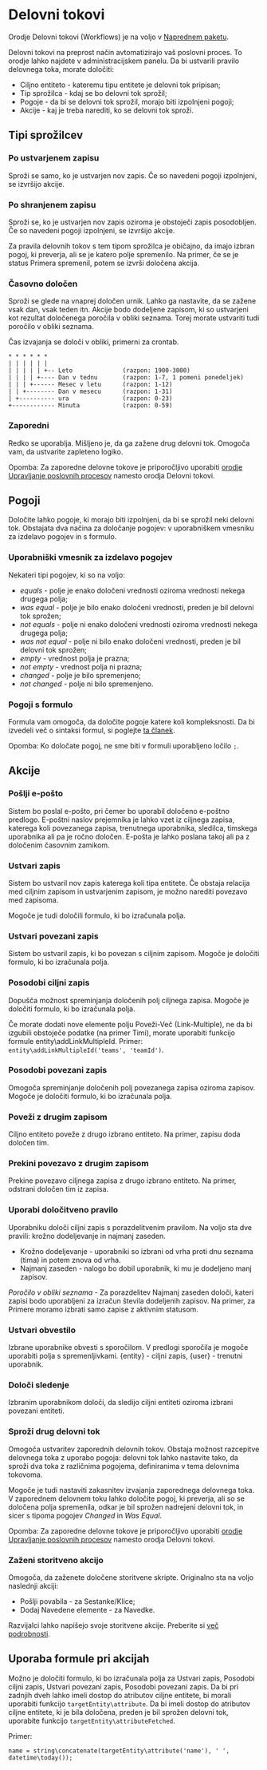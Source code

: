 # Delovni tokovi

Orodje Delovni tokovi (Workflows) je na voljo v [Naprednem paketu](https://www.espocrm.com/extensions/advanced-pack/).

Delovni tokovi na preprost način avtomatizirajo vaš poslovni proces. To orodje lahko najdete v administracijskem panelu. Da bi ustvarili pravilo delovnega toka, morate določiti:

* Ciljno entiteto - kateremu tipu entitete je delovni tok pripisan;
* Tip sprožilca - kdaj se bo delovni tok sprožil;
* Pogoje - da bi se delovni tok sprožil, morajo biti izpolnjeni pogoji;
* Akcije - kaj je treba narediti, ko se delovni tok sproži.


## Tipi sprožilcev

### Po ustvarjenem zapisu

Sproži se samo, ko je ustvarjen nov zapis. Če so navedeni pogoji izpolnjeni, se izvršijo akcije.

### Po shranjenem zapisu

Sproži se, ko je ustvarjen nov zapis oziroma je obstoječi zapis posodobljen. Če so navedeni pogoji izpolnjeni, se izvršijo akcije.

Za pravila delovnih tokov s tem tipom sprožilca je običajno, da imajo izbran pogoj, ki preverja, ali se je katero polje spremenilo. Na primer, če se je status Primera spremenil, potem se izvrši določena akcija.

### Časovno določen

Sproži se glede na vnaprej določen urnik. Lahko ga nastavite, da se zažene vsak dan, vsak teden itn. Akcije bodo dodeljene zapisom, ki so ustvarjeni kot rezultat določenega poročila v obliki seznama. Torej morate ustvariti tudi poročilo v obliki seznama.

Čas izvajanja se določi v obliki, primerni za crontab.

```
* * * * * *
| | | | | |
| | | | | +-- Leto              (razpon: 1900-3000)
| | | | +---- Dan v tednu       (razpon: 1-7, 1 pomeni ponedeljek)
| | | +------ Mesec v letu      (razpon: 1-12)
| | +-------- Dan v mesecu      (razpon: 1-31)
| +---------- ura               (razpon: 0-23)
+------------ Minuta            (razpon: 0-59)
```

### Zaporedni

Redko se uporablja. Mišljeno je, da ga zažene drug delovni tok. Omogoča vam, da ustvarite zapleteno logiko.

Opomba: Za zaporedne delovne tokove je priporočljivo uporabiti [orodje Upravljanje poslovnih procesov](bpm.md) namesto orodja Delovni tokovi.

## Pogoji

Določite lahko pogoje, ki morajo biti izpolnjeni, da bi se sprožil neki delovni tok. Obstajata dva načina za določanje pogojev: v uporabniškem vmesniku za izdelavo pogojev in s formulo.

### Uporabniški vmesnik za izdelavo pogojev

Nekateri tipi pogojev, ki so na voljo:

* _equals_ - polje je enako določeni vrednosti oziroma vrednosti nekega drugega polja;
* _was equal_ - polje je bilo enako določeni vrednosti, preden je bil delovni tok sprožen;
* _not equals_ - polje ni enako določeni vrednosti oziroma vrednosti nekega drugega polja;
* _was not equal_ - polje ni bilo enako določeni vrednosti, preden je bil delovni tok sprožen;
* _empty_ - vrednost polja je prazna;
* _not empty_ - vrednost polja ni prazna;
* _changed_ - polje je bilo spremenjeno;
* _not changed_ - polje ni bilo spremenjeno.

### Pogoji s formulo

Formula vam omogoča, da določite pogoje katere koli kompleksnosti. Da bi izvedeli več o sintaksi formul, si poglejte [ta članek](formula.md).

Opomba: Ko določate pogoj, ne sme biti v formuli uporabljeno ločilo `;`.

## Akcije

### Pošlji e-pošto

Sistem bo poslal e-pošto, pri čemer bo uporabil določeno e-poštno predlogo. E-poštni naslov prejemnika je lahko vzet iz ciljnega zapisa, katerega koli povezanega zapisa, trenutnega uporabnika, sledilca, timskega uporabnika ali pa je ročno določen. E-pošta je lahko poslana takoj ali pa z določenim časovnim zamikom.

### Ustvari zapis

Sistem bo ustvaril nov zapis katerega koli tipa entitete. Če obstaja relacija med ciljnim zapisom in ustvarjenim zapisom, je možno narediti povezavo med zapisoma.

Mogoče je tudi določili formulo, ki bo izračunala polja.

### Ustvari povezani zapis

Sistem bo ustvaril zapis, ki bo povezan s ciljnim zapisom. Mogoče je določiti formulo, ki bo izračunala polja.

### Posodobi ciljni zapis

Dopušča možnost spreminjanja določenih polj ciljnega zapisa. Mogoče je določiti formulo, ki bo izračunala polja.

Če morate dodati nove elemente polju Poveži-Več (Link-Multiple), ne da bi izgubili obstoječe podatke (na primer Timi), morate uporabiti funkcijo formule entity\addLinkMultipleId. Primer: `entity\addLinkMultipleId('teams', 'teamId')`.

### Posodobi povezani zapis

Omogoča spreminjanje določenih polj povezanega zapisa oziroma zapisov. Mogoče je določiti formulo, ki bo izračunala polja.

### Poveži z drugim zapisom

Ciljno entiteto poveže z drugo izbrano entiteto. Na primer, zapisu doda določen tim.

### Prekini povezavo z drugim zapisom

Prekine povezavo ciljnega zapisa z drugo izbrano entiteto. Na primer, odstrani določen tim iz zapisa.

### Uporabi določitveno pravilo

Uporabniku določi ciljni zapis s porazdelitvenim pravilom. Na voljo sta dve pravili: krožno dodeljevanje in najmanj zaseden.

* Krožno dodeljevanje - uporabniki so izbrani od vrha proti dnu seznama (tima) in potem znova od vrha.
* Najmanj zaseden - nalogo bo dobil uporabnik, ki mu je dodeljeno manj zapisov.

_Poročilo v obliki seznama_ - Za porazdelitev Najmanj zaseden določi, kateri zapisi bodo uporabljeni za izračun števila dodeljenih zapisov. Na primer, za Primere moramo izbrati samo zapise z aktivnim statusom.

### Ustvari obvestilo

Izbrane uporabnike obvesti s sporočilom. V predlogi sporočila je mogoče uporabiti polja s spremenljivkami. {entity} - ciljni zapis, {user} - trenutni uporabnik.

### Določi sledenje

Izbranim uporabnikom določi, da sledijo ciljni entiteti oziroma izbrani povezani entiteti.

### Sproži drug delovni tok

Omogoča ustvaritev zaporednih delovnih tokov. Obstaja možnost razcepitve delovnega toka z uporabo pogoja: delovni tok lahko nastavite tako, da sproži dva toka z različnima pogojema, definiranima v tema delovnima tokovoma.  

Mogoče je tudi nastaviti zakasnitev izvajanja zaporednega delovnega toka. V zaporednem delovnem toku lahko določite pogoj, ki preverja, ali so se določena polja spremenila, odkar je bil sprožen nadrejeni delovni tok, in sicer s tipoma pogojev _Changed_ in _Was Equal_.

Opomba: Za zaporedne delovne tokove je priporočljivo uporabiti [orodje Upravljanje poslovnih procesov](bpm.md) namesto orodja Delovni tokovi.

### Zaženi storitveno akcijo

Omogoča, da zaženete določene storitvene skripte. Originalno sta na voljo naslednji akciji:

* Pošlji povabila - za Sestanke/Klice;
* Dodaj Navedene elemente - za Navedke.

Razvijalci lahko napišejo svoje storitvene akcije. Preberite si [več podrobnosti](../development/workflow-service-actions.md).

## Uporaba formule pri akcijah

Možno je določiti formulo, ki bo izračunala polja za Ustvari zapis, Posodobi ciljni zapis, Ustvari povezani zapis, Posodobi povezani zapis. Da bi pri zadnjih dveh lahko imeli dostop do atributov ciljne entitete, bi morali uporabiti funkcijo `targetEntity\attribute`. Da bi imeli dostop do atributov ciljne entitete, ki je bila določena, preden je bil sprožen delovni tok, uporabite funkcijo `targetEntity\attributeFetched`.

Primer:
```
name = string\concatenate(targetEntity\attribute('name'), ' ', datetime\today());
```
